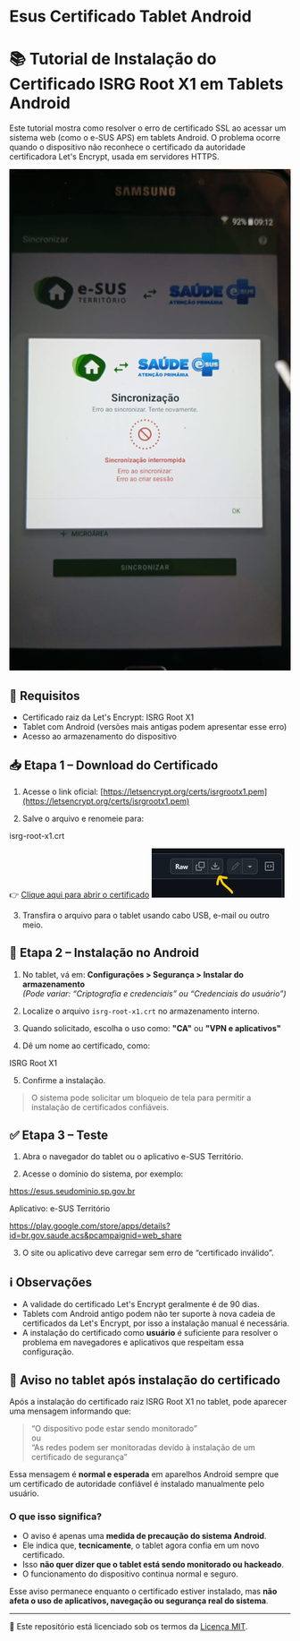 # Esus Certificado Tablet Android

# 📚 Tutorial de Instalação do Certificado ISRG Root X1 em Tablets Android

Este tutorial mostra como resolver o erro de certificado SSL ao acessar um sistema web (como o e-SUS APS) em tablets Android. O problema ocorre quando o dispositivo não reconhece o certificado da autoridade certificadora Let's Encrypt, usada em servidores HTTPS.


![Exemplo de instalação](./Esus.jpeg)


## 🔧 Requisitos

- Certificado raiz da Let's Encrypt: ISRG Root X1
- Tablet com Android (versões mais antigas podem apresentar esse erro)
- Acesso ao armazenamento do dispositivo

## 📥 Etapa 1 – Download do Certificado

1. Acesse o link oficial:
   [https://letsencrypt.org/certs/isrgrootx1.pem](https://letsencrypt.org/certs/isrgrootx1.pem)

2. Salve o arquivo e renomeie para:

isrg-root-x1.crt

👉 [Clique aqui para abrir o certificado](./isrg-root-x1.crt)   ![Botão de download no GitHub  ](./download.png)

3. Transfira o arquivo para o tablet usando cabo USB, e-mail ou outro meio.

## 📲 Etapa 2 – Instalação no Android

1. No tablet, vá em:
**Configurações > Segurança > Instalar do armazenamento**  
*(Pode variar: “Criptografia e credenciais” ou “Credenciais do usuário”)*

2. Localize o arquivo `isrg-root-x1.crt` no armazenamento interno.

3. Quando solicitado, escolha o uso como:
**"CA"** ou **"VPN e aplicativos"**

4. Dê um nome ao certificado, como:

ISRG Root X1


5. Confirme a instalação.

> O sistema pode solicitar um bloqueio de tela para permitir a instalação de certificados confiáveis.

## ✅ Etapa 3 – Teste

1. Abra o navegador do tablet ou o aplicativo e-SUS Território.

2. Acesse o domínio do sistema, por exemplo:

https://esus.seudominio.sp.gov.br

Aplicativo: e-SUS Território

https://play.google.com/store/apps/details?id=br.gov.saude.acs&pcampaignid=web_share


3. O site ou aplicativo deve carregar sem erro de “certificado inválido”.

## ℹ️ Observações

- A validade do certificado Let's Encrypt geralmente é de 90 dias.  
- Tablets com Android antigo podem não ter suporte à nova cadeia de certificados da Let's Encrypt, por isso a instalação manual é necessária.  
- A instalação do certificado como **usuário** é suficiente para resolver o problema em navegadores e aplicativos que respeitam essa configuração.

## 🔔 Aviso no tablet após instalação do certificado

Após a instalação do certificado raiz ISRG Root X1 no tablet, pode aparecer uma mensagem informando que:

> “O dispositivo pode estar sendo monitorado”  
> ou  
> “As redes podem ser monitoradas devido à instalação de um certificado de segurança”

Essa mensagem é **normal e esperada** em aparelhos Android sempre que um certificado de autoridade confiável é instalado manualmente pelo usuário.

### O que isso significa?

- O aviso é apenas uma **medida de precaução do sistema Android**.
- Ele indica que, **tecnicamente**, o tablet agora confia em um novo certificado.
- Isso **não quer dizer que o tablet está sendo monitorado ou hackeado**.
- O funcionamento do dispositivo continua normal e seguro.

Esse aviso permanece enquanto o certificado estiver instalado, mas **não afeta o uso de aplicativos, navegação ou segurança real do sistema**.


---

📄 Este repositório está licenciado sob os termos da [Licença MIT](./LICENSE).





